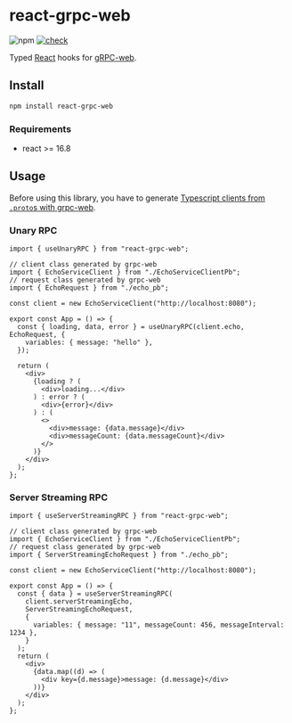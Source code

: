 # react-grpc-web

![npm](https://img.shields.io/npm/v/react-grpc-web) [![check](https://github.com/inokawa/react-grpc-web/actions/workflows/check.yml/badge.svg)](https://github.com/inokawa/react-grpc-web/actions/workflows/check.yml)

Typed [React](https://github.com/facebook/react) hooks for [gRPC-web](https://github.com/grpc/grpc/blob/master/doc/PROTOCOL-WEB.md).

## Install

```sh
npm install react-grpc-web
```

### Requirements

- react >= 16.8

## Usage

Before using this library, you have to generate [Typescript clients from `.proto`s with grpc-web](https://github.com/grpc/grpc-web#typescript-support).

### Unary RPC

```tsx
import { useUnaryRPC } from "react-grpc-web";

// client class generated by grpc-web
import { EchoServiceClient } from "./EchoServiceClientPb";
// request class generated by grpc-web
import { EchoRequest } from "./echo_pb";

const client = new EchoServiceClient("http://localhost:8080");

export const App = () => {
  const { loading, data, error } = useUnaryRPC(client.echo, EchoRequest, {
    variables: { message: "hello" },
  });

  return (
    <div>
      {loading ? (
        <div>loading...</div>
      ) : error ? (
        <div>{error}</div>
      ) : (
        <>
          <div>message: {data.message}</div>
          <div>messageCount: {data.messageCount}</div>
        </>
      )}
    </div>
  );
};
```

### Server Streaming RPC

```tsx
import { useServerStreamingRPC } from "react-grpc-web";

// client class generated by grpc-web
import { EchoServiceClient } from "./EchoServiceClientPb";
// request class generated by grpc-web
import { ServerStreamingEchoRequest } from "./echo_pb";

const client = new EchoServiceClient("http://localhost:8080");

export const App = () => {
  const { data } = useServerStreamingRPC(
    client.serverStreamingEcho,
    ServerStreamingEchoRequest,
    {
      variables: { message: "11", messageCount: 456, messageInterval: 1234 },
    }
  );
  return (
    <div>
      {data.map((d) => (
        <div key={d.message}>message: {d.message}</div>
      ))}
    </div>
  );
};
```
